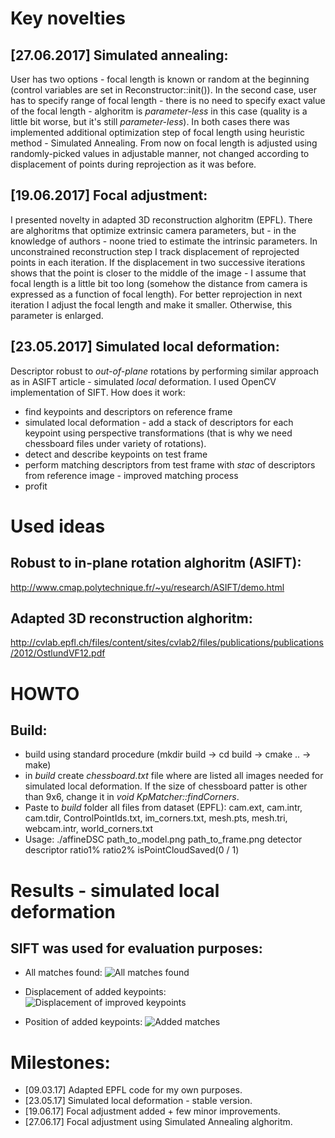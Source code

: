 # Key novelties
## [27.06.2017] Simulated annealing:
User has two options - focal length is known or random at the beginning (control variables are set in Reconstructor::init()). In the second case, user has to specify range of focal length - there is no need to specify exact value of the focal length - alghoritm is _parameter-less_ in this case (quality is a little bit worse, but it's still _parameter-less_). In both cases there was implemented additional optimization step of focal length using heuristic method - Simulated Annealing. From now on focal length is adjusted using randomly-picked values in adjustable manner, not changed according to displacement of points during reprojection as it was before.

## [19.06.2017] Focal adjustment:
I presented novelty in adapted 3D reconstruction alghoritm (EPFL). There are alghoritms that optimize extrinsic camera parameters, but - in the knowledge of authors - noone tried to estimate the intrinsic parameters. In unconstrained reconstruction step I track displacement of reprojected points in each iteration. If the displacement in two successive iterations shows that the point is closer to the middle of the image - I assume that focal length is a little bit too long (somehow the distance from camera is expressed as a function of focal length). For better reprojection in next iteration I adjust the focal length and make it smaller. Otherwise, this parameter is enlarged. 

## [23.05.2017] Simulated local deformation:
Descriptor robust to *out-of-plane* rotations by performing similar approach as in ASIFT article - simulated *local* deformation. I used OpenCV implementation of SIFT. How does it work:
- find keypoints and descriptors on reference frame
- simulated local deformation - add a stack of descriptors for each keypoint using perspective transformations (that is why we need chessboard files under variety of rotations).
- detect and describe keypoints on test frame
- perform matching descriptors from test frame with *stac* of descriptors from reference image - improved matching process
- profit

# Used ideas
## Robust to in-plane rotation alghoritm (ASIFT):
http://www.cmap.polytechnique.fr/~yu/research/ASIFT/demo.html

## Adapted 3D reconstruction alghoritm:
http://cvlab.epfl.ch/files/content/sites/cvlab2/files/publications/publications/2012/OstlundVF12.pdf

# HOWTO
## Build:
- build using standard procedure (mkdir build -> cd build -> cmake .. -> make)
- in _build_ create *chessboard.txt* file where are listed all images needed for simulated local deformation. If the size of chessboard patter is other than 9x6, change it in _void KpMatcher::findCorners_.
- Paste to _build_ folder all files from dataset (EPFL): cam.ext, cam.intr, cam.tdir, ControlPointIds.txt, im_corners.txt, mesh.pts, mesh.tri, webcam.intr, world_corners.txt
- Usage: ./affineDSC path_to_model.png path_to_frame.png detector descriptor ratio1% ratio2% isPointCloudSaved(0 / 1)

# Results - simulated local deformation
## SIFT was used for evaluation purposes:
- All matches found:
![All matches found](https://raw.githubusercontent.com/mbed92/ASIFTplusplus/master/PC_056_80_90_sift_sift_all.png)

- Displacement of added keypoints:
![Displacement of improved keypoints](https://raw.githubusercontent.com/mbed92/ASIFTplusplus/master/PC_056_80_90_sift_sift_disp.png)

- Position of added keypoints:
![Added matches](https://raw.githubusercontent.com/mbed92/ASIFTplusplus/master/PC_056_80_90_sift_sift_imp.png)

# Milestones:
- [09.03.17] Adapted EPFL code for my own purposes. 
- [23.05.17] Simulated local deformation - stable version.
- [19.06.17] Focal adjustment added + few minor improvements.
- [27.06.17] Focal adjustment using Simulated Annealing alghoritm.
